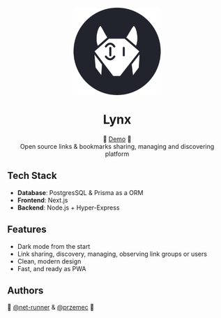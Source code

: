 <p align="center">
  <img src="lynx-logo.svg" width="200px" align="center" alt="Lynx logo svg" />
  <h1 align="center">Lynx</h1>
  <p align="center">
    🦊 <a href="https://lynxweb.vercel.app">Demo</a> 🦊
    <br/>
    Open source links & bookmarks sharing, managing and discovering platform
  </p>
</p>

## Tech Stack
- **Database**: PostgresSQL & Prisma as a ORM
- **Frontend**: Next.js
- **Backend**: Node.js + Hyper-Express

## Features

- Dark mode from the start
- Link sharing, discovery, managing, observing link groups or users
- Clean, modern design
- Fast, and ready as PWA

## Authors
 🦊 [@net-runner](https://www.github.com/net-runner) & [@przemec](https://www.github.com/przemec) 🦊
